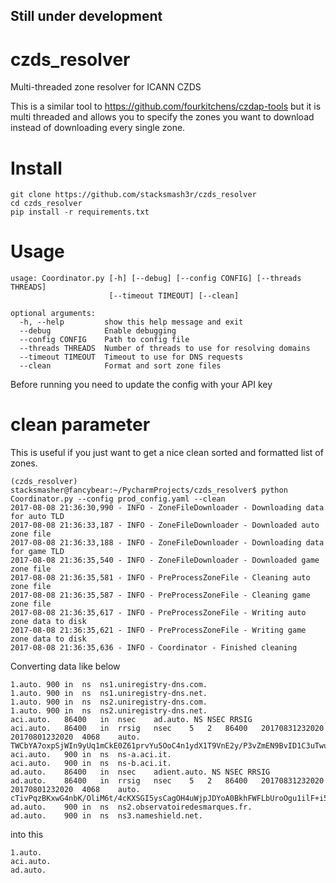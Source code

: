 ## Still under development

# czds_resolver
Multi-threaded zone resolver for ICANN CZDS

This is a similar tool to https://github.com/fourkitchens/czdap-tools but it is multi threaded and allows you to specify
the zones you want to download instead of downloading every single zone.

# Install
```
git clone https://github.com/stacksmash3r/czds_resolver
cd czds_resolver
pip install -r requirements.txt
```

# Usage
```
usage: Coordinator.py [-h] [--debug] [--config CONFIG] [--threads THREADS]
                      [--timeout TIMEOUT] [--clean]

optional arguments:
  -h, --help         show this help message and exit
  --debug            Enable debugging
  --config CONFIG    Path to config file
  --threads THREADS  Number of threads to use for resolving domains
  --timeout TIMEOUT  Timeout to use for DNS requests
  --clean            Format and sort zone files
```
Before running you need to update the config with your API key

# clean parameter
This is useful if you just want to get a nice clean sorted and formatted list of zones.

```
(czds_resolver) stacksmasher@fancybear:~/PycharmProjects/czds_resolver$ python Coordinator.py --config prod_config.yaml --clean
2017-08-08 21:36:30,990 - INFO - ZoneFileDownloader - Downloading data for auto TLD
2017-08-08 21:36:33,187 - INFO - ZoneFileDownloader - Downloaded auto zone file
2017-08-08 21:36:33,188 - INFO - ZoneFileDownloader - Downloading data for game TLD
2017-08-08 21:36:35,540 - INFO - ZoneFileDownloader - Downloaded game zone file
2017-08-08 21:36:35,581 - INFO - PreProcessZoneFile - Cleaning auto zone file
2017-08-08 21:36:35,587 - INFO - PreProcessZoneFile - Cleaning game zone file
2017-08-08 21:36:35,617 - INFO - PreProcessZoneFile - Writing auto zone data to disk
2017-08-08 21:36:35,621 - INFO - PreProcessZoneFile - Writing game zone data to disk
2017-08-08 21:36:35,636 - INFO - Coordinator - Finished cleaning
```

Converting data like below
```
1.auto.	900	in	ns	ns1.uniregistry-dns.com.
1.auto.	900	in	ns	ns1.uniregistry-dns.net.
1.auto.	900	in	ns	ns2.uniregistry-dns.com.
1.auto.	900	in	ns	ns2.uniregistry-dns.net.
aci.auto.	86400	in	nsec	ad.auto. NS NSEC RRSIG
aci.auto.	86400	in	rrsig	nsec	5	2	86400	20170831232020	20170801232020	4068	auto.	TWCbYA7oxpSjWIn9yUq1mCkE0Z61prvYu5OoC4n1ydX1T9VnE2y/P3vZmEN9BvID1C3uTwuZPpRQzMiKxTVC0gvPjL1v4rPzH/Nj/JK/J20eFFBWz9PYteYZ6C1tnRViXcEodpH8svsBDfN10fW3ZyP6LcldTQWZZnsZ7JO8UgyGeOQBzz7fBzH0Ur7PtXafjFq6nwgs35C5qTDMrxNHCQXKrWZXm74o8iOmmvCLkL/Y1xztjFeIJZtYNd1gSw4CjCrtIeu/ujwenvEP41GXFkewDPKlRYC7S7Kj4HEbGUWC6FR8rO3xm+f24qVR8/eRW6/D5FHPLcSUfXWdA8yiUQ==
aci.auto.	900	in	ns	ns-a.aci.it.
aci.auto.	900	in	ns	ns-b.aci.it.
ad.auto.	86400	in	nsec	adient.auto. NS NSEC RRSIG
ad.auto.	86400	in	rrsig	nsec	5	2	86400	20170831232020	20170801232020	4068	auto.	cTivPqzBKxwG4nbK/OliM6t/4cKXSGI5ysCagOH4uWjpJDYoA0BkhFWFLbUroOgu1ilF+i543cUKYIIWiGDdyowIvKbdjH5yWc28OB7ee64nvHKZ44MSfGme6tnt8WU1wvQebC2ri4WE0kfxFFYRl1oEt4WMYgDDbw59uXDUgTfVAeJgduE04oWVETRrcG6Yd8qeZZ/LUizcns4cw9KW/2/yrqT6O7h1+IlNIlg15OhqMUM9cp+eg4QBxVEYMC3B+IGLDZVS/pBO5ixTypsA/vVCgSLmT0FGBeUHjyL6b6fHKHt4wTb+rRcI8EnREBtZyCd64GFSCYYFRYB6BzMjJQ==
ad.auto.	900	in	ns	ns2.observatoiredesmarques.fr.
ad.auto.	900	in	ns	ns3.nameshield.net.
```
into this
```
1.auto.
aci.auto.
ad.auto.
```

